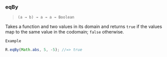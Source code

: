 ### eqBy

> `(a → b) → a → a → Boolean`

Takes a function and two values in its domain and returns `true` if the values map to the same value in the codomain; `false` otherwise.

`Example`

```js
R.eqBy(Math.abs, 5, -5); //=> true
```
